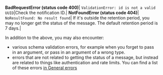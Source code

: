 **BadRequestError&nbsp;(status&nbsp;code&nbsp;400)**|
`ValidationError: id is not a valid UUID`|Check the notification ID.|
**NotFoundError&nbsp;(status&nbsp;code&nbsp;404)**|
`NoResultFound: No result found`| If it's outside the retention period, you may no longer get the status of the message. The default retention period is 7 days.|

In addition to the above, you may also encounter:

* various schema validation errors, for example when you forget to pass in an argument, or pass in an argument of a wrong type.
* errors that are not related to getting the status of a message, but instead are related to things like authentication and rate limits. You can find a list of these errors [in General errors](#general-errors)